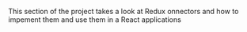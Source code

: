 This section of the project takes a look at Redux onnectors and how to impement them and use them in a React applications
